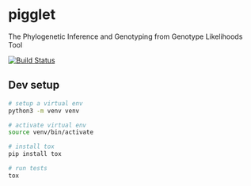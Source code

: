 # pigglet
The Phylogenetic Inference and Genotyping from Genotype Likelihoods Tool

[![Build Status](https://travis-ci.com/winni2k/pigglet.svg?token=K7dhHdBzXsubBntxA949&branch=master)](https://travis-ci.com/winni2k/pigglet)

## Dev setup

```bash
# setup a virtual env
python3 -m venv venv

# activate virtual env
source venv/bin/activate

# install tox
pip install tox

# run tests
tox
```
